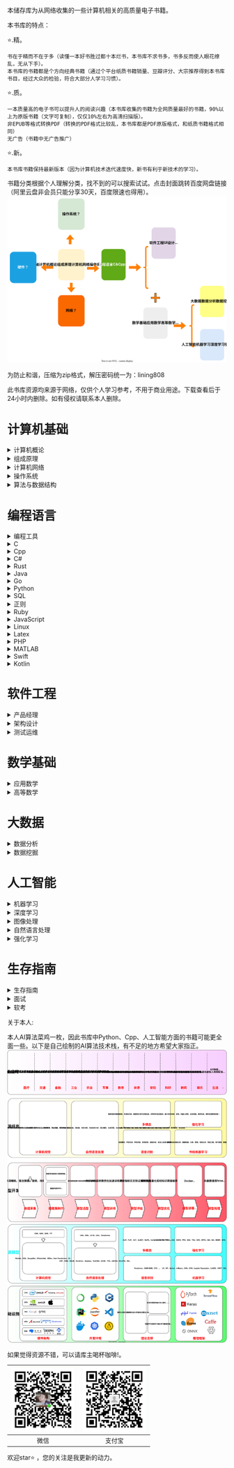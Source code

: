 本储存库为从网络收集的一些计算机相关的高质量电子书籍。

本书库的特点：

⭐.精。

    书在于精而不在于多（读懂一本好书胜过都十本烂书，本书库不求书多，书多反而使人眼花缭乱，无从下手）。
    本书库的书籍都是个方向经典书籍（通过个平台纸质书籍销量、豆瓣评分、大宗推荐得到本书库书目，经过大众的检验，符合大部分人学习习惯）。

⭐.质。

    一本质量高的电子书可以提升人的阅读兴趣（本书库收集的书籍为全网质量最好的书籍，90%以上为原版书籍（文字可复制），仅仅10%左右为高清扫描版）。
    非EPUB等格式转换PDF（转换的PDF格式比较乱，本书库都是PDF原版格式，和纸质书籍格式相同）
    无广告（书籍中无广告推广）

⭐.新。

    本书库书籍保持最新版本（因为计算机技术迭代速度快，新书有利于新技术的学习）。

书籍分类根据个人理解分类，找不到的可以搜索试试。点击封面跳转百度网盘链接（阿里云盘非会员只能分享30天，百度限速也得用）。
<img src="images/class.svg" />

为防止和谐，压缩为zip格式，解压密码统一为：lining808

此书库资源均来源于网络，仅供个人学习参考，不用于商业用途。下载查看后于24小时内删除。如有侵权请联系本人删除。

# 计算机基础

<details>
<summary>计算机概论</summary>

| <a href=" "> <img src="images/计算机概论/大话计算机 卷1-3.jpg" width="150px"   /></a> | <a href=" "> <img src="images/计算机概论/计算机科学技术百科全书 (第三版).jpg" width="150px"   /></a> | <a href=" "> <img src="images/计算机概论/计算机科学概论 (第13版).jpg" width="150px"   /></a> | <a href=" "> <img src="images/计算机概论/计算机科学导论（第4版）.jpg" width="150px"  /></a> |
|----------------------------------------------------------------------------|-----------------------------------------------------------------------------------|--------------------------------------------------------------------------------|-----------------------------------------------------------------------------|
| 大话计算机 卷1-3                                                                 | 计算机科学技术百科全书<br> (第三版)                                                             | 计算机科学概论<br> (第13版)                                                             | 计算机科学导论<br>（第4版）                                                            |

</details>


<details>
<summary>组成原理</summary>

| <a href=" "> <img src="images/组成原理/计算机组成  结构化方法（原书第6版）.jpg" width="150px"  /></a> | <a href=" "> <img src="images/组成原理/计算机组成与设计 硬件软件接口 (第5版).jpg" width="150px"   /></a> | <a href=" "> <img src="images/组成原理/计算机组成与设计：硬件软件接口（ARM版）.jpg" width="150px"   /></a> | <a href=" "> <img src="images/组成原理/计算机组成与设计：硬件软件接口（RISC-V版）.jpg" width="150px"   /></a> | <a href=" "> <img src="images/组成原理/手把手教你设计CPU-RISC-V处理器篇.jpg" width="150px"  /></a> |
|-----------------------------------------------------------------------------------|--------------------------------------------------------------------------------------|--------------------------------------------------------------------------------------|-----------------------------------------------------------------------------------------|-------------------------------------------------------------------------------------|
| 计算机组成 <br>（原书第6版）                                                                 | 计算机组成与设计 <br> (第5版)                                                                  | 计算机组成与设计<br>（ARM版）                                                                   | 计算机组成与设计<br>（原书第5版·RISC-V版）                                                             | 手把手教你设计<br>CPU-RISC-V处理器篇                                                           |

| <a href=" "> <img src="images/组成原理/电脑组装、维护、维修全能一本通.jpg" width="150px"   /></a> | <a href=" "> <img src="images/组成原理/计算机组装与维护.jpg" width="150px"  /></a> |
|--------------------------------------------------------------------------------|------------------------------------------------------------------------|
| 电脑组装、维护、维修<br>全能一本通                                                            | 计算机组装与维护                                                               |

</details>

<details>
<summary>计算机网络</summary>

| <a href=" "> <img src="images/计算机网络/计算机网络 (第8版).jpg" width="150px"  /></a> | <a href=" "> <img src="images/计算机网络/计算机网络 自顶向下方法 (第七版).jpg" width="150px"   /></a> | <a href=" "> <img src="images/计算机网络/网络是怎样连接的.jpg" width="150px"   /></a> | <a href=" "> <img src="images/计算机网络/TCP IP详解 (第2版).jpg" width="150px"   /></a> | <a href=" "> <img src="images/计算机网络/计算机网络 系统方法 (第5版).jpg" width="150px"  /></a> |
|----------------------------------------------------------------------------|------------------------------------------------------------------------------------|--------------------------------------------------------------------------|--------------------------------------------------------------------------------|---------------------------------------------------------------------------------|
| 计算机网络 (第8版)                                                                | 计算机网络 <br>自顶向下方法 (第七版)                                                             | 网络是怎样连接的                                                                 | TCP IP详解 (第2版)                                                                 | 计算机网络 <br>系统方法 (第5版)                                                            |

| <a href=" "> <img src="images/计算机网络/图解HTTP.jpg" width="150px"   /></a> | <a href=" "> <img src="images/计算机网络/图解TCPIP协议.jpg" width="150px"  /></a> |
|------------------------------------------------------------------------|--------------------------------------------------------------------------|
| 图解HTTP                                                                 | 图解TCPIP协议                                                                |

</details>

<details>
<summary>操作系统</summary>

| <a href=" "> <img src="images/操作系统/深入理解计算机系统（原书第3版）.jpg" width="150px"   /></a> | <a href=" "> <img src="images/操作系统/现代操作系统 (第4版).jpg" width="150px"   /></a> | <a href=" "> <img src="images/操作系统/操作系统导论.jpg" width="150px"  /></a> |
|---------------------------------------------------------------------------------|-----------------------------------------------------------------------------|----------------------------------------------------------------------|
| 深入理解计算机系统<br>（原书第3版）                                                            | 现代操作系统<br> (第4版)                                                            | 操作系统导论                                                               |

</details>

<details>
<summary>算法与数据结构</summary>

| <a href=" "> <img src="images/算法与数据结构/算法导论（原书第3版）.jpg" width="150px"  /></a> | <a href=" "> <img src="images/算法与数据结构/算法  (第4版).jpg" width="150px"   /></a> | <a href=" "> <img src="images/算法与数据结构/计算机程序设计艺术1.jpg" width="150px"   /></a> | <a href=" "> <img src="images/算法与数据结构/labuladong的算法小抄 .jpg" width="150px"   /></a> | <a href=" "> <img src="images/算法与数据结构/LeetCode 101 (C++ Version).jpg" width="150px"  /></a> |
|------------------------------------------------------------------------------|-----------------------------------------------------------------------------|------------------------------------------------------------------------------|------------------------------------------------------------------------------------|---------------------------------------------------------------------------------------------|
| 算法导论<br>（原书第3版）                                                              | 算法  (第4版)                                                                   | 计算机程序设计艺术                                                                    | labuladong的<br>算法小抄                                                                | LeetCode 101 <br>(C++ Version)                                                              |

| <a href=" "> <img src="images/算法与数据结构/编程珠玑.jpg" width="150px"  /></a> | <a href=" "> <img src="images/算法与数据结构/大话数据结构【溢彩加强版】.jpg" width="150px"   /></a> | <a href=" "> <img src="images/算法与数据结构/算法图解.jpg" width="150px"   /></a> | <a href=" "> <img src="images/算法与数据结构/漫画算法 小灰的算法之旅.jpg" width="150px"   /></a> | <a href=" "> <img src="images/算法与数据结构/数据结构 (第3版).jpg" width="150px"  /></a> |
|-----------------------------------------------------------------------|---------------------------------------------------------------------------------|------------------------------------------------------------------------|--------------------------------------------------------------------------------|-----------------------------------------------------------------------------|
| 编程珠玑                                                                  | 大话数据结构<br>【溢彩加强版】                                                               | 算法图解                                                                   | 漫画算法 小灰的算法之旅                                                                   | 数据结构 (第3版)                                                                  |

| <a href=" "> <img src="images/算法与数据结构/数据结构与算法分析 C语言描述（原书第2版）.jpg" width="150px"  /></a> | <a href=" "> <img src="images/算法与数据结构/数据结构与算法图解.jpg" width="150px"   /></a> | <a href=" "> <img src="images/算法与数据结构/算法笔记.jpg" width="150px"   /></a> | <a href=" "> <img src="images/算法与数据结构/算法精粹.jpg" width="150px"   /></a> | <a href=" "> <img src="images/算法与数据结构/算法设计与分析基础 (第3版).jpg" width="150px"  /></a> |
|-----------------------------------------------------------------------------------------|-----------------------------------------------------------------------------|------------------------------------------------------------------------|------------------------------------------------------------------------|----------------------------------------------------------------------------------|
| 数据结构与算法分析<br> C语言描述（原书第2版）                                                              | 数据结构与算法图解                                                                   | 算法笔记                                                                   | 算法精粹                                                                   | 算法设计与分析基础 <br>(第3版)                                                              |

</details>

# 编程语言

<details>
<summary>编程工具</summary>

| <a href=" "> <img src="images/编程工具/PyCharm 中文指南（Win版）v2.0.jpg" width="150px"   /></a> | <a href=" "> <img src="images/编程工具/VSCode权威指南.jpg" width="150px"   /></a> | <a href=" "> <img src="images/编程工具/精通Git (第2版).jpg" width="150px"  /></a> |
|---------------------------------------------------------------------------------------|---------------------------------------------------------------------------|---------------------------------------------------------------------------|
| PyCharm 中文指南<br>（Win版）v2.0                                                            | VSCode权威指南                                                                | 精通Git (第2版)                                                               |

</details>

<details>
<summary>C</summary>

| <a href="https://www.aliyundrive.com/s/2WgK4Q8jePB"> <img src="images/C/C程序设计语言（第2版）.jpg" width="150px"  /></a> | <a href="https://www.aliyundrive.com/s/G61ZLWWcwwf"> <img src="images/C/C Primer Plus（第6版）.jpg" width="150px"   /></a> | <a href="https://www.aliyundrive.com/s/exG7bkEQFQM"> <img src="images/C/C语言程序设计 现代方法 (第2版.修订版).jpg" width="150px"   /></a> | <a href="https://www.aliyundrive.com/s/ndY5mSfWGP5"> <img src="images/C/C和指针.jpg" width="150px"  /></a> |
|-----------------------------------------------------------------------------------------------------------------|------------------------------------------------------------------------------------------------------------------------|----------------------------------------------------------------------------------------------------------------------------|---------------------------------------------------------------------------------------------------------|
| C程序设计语言<br>（第2版）                                                                                                | C Primer Plus<br>（第6版）                                                                                                 | C语言程序设计<br>现代方法 (第2版修订版)                                                                                                   | C和指针                                                                                                    |

</details>


<details>
<summary>Cpp</summary>

| <a href="https://www.aliyundrive.com/s/4r9SB5zsibz"> <img src="images/Cpp/C++ Primer (第5版).jpg" width="150px"  /></a> | <a href="https://www.aliyundrive.com/s/Kw8koygqdFk"> <img src="images/Cpp/C++ Primer习题集（第5版）.jpg" width="150px"   /></a> | <a href="https://www.aliyundrive.com/s/zfeuE9JyPKh"> <img src="images/Cpp/C++ Primer Plus (第6版).jpg" width="150px"   /></a> | <a href="https://www.aliyundrive.com/s/ztPFxEkChdC"> <img src="images/Cpp/C++标准库 (第2版) .jpg" width="150px"   /></a> | <a href="https://www.aliyundrive.com/s/xdssexskRE7"> <img src="images/Cpp/C++程序设计语言（特别版）.jpg" width="150px"  /></a> |
|-----------------------------------------------------------------------------------------------------------------------|--------------------------------------------------------------------------------------------------------------------------|-----------------------------------------------------------------------------------------------------------------------------|---------------------------------------------------------------------------------------------------------------------|---------------------------------------------------------------------------------------------------------------------|
| C++ Primer<br>(第5版)                                                                                                   | C++ Primer习题集<br>（第5版）                                                                                                   | C++ Primer Plus<br> (第6版)                                                                                                   | C++标准库<br>(第2版)                                                                                                     | C++程序设计语言<br>（特别版）                                                                                                  |

| <a href="https://www.aliyundrive.com/s/UpPk3XjTEmU"> <img src="images/Cpp/C++程序设计语言 第1～3部分（第4版）.jpg" width="150px"  /></a> | <a href="https://www.aliyundrive.com/s/9TB5iwj2LeJ"> <img src="images/Cpp/C++程序设计语言 第4部分（第4版）.jpg" width="150px"   /></a> | <a href="https://www.aliyundrive.com/s/GBemcPtuvzA"> <img src="images/Cpp/C++20高级编程（第5版）.jpg" width="150px"   /></a> | <a href="https://www.aliyundrive.com/s/AKq8BuXhzgj"> <img src="images/Cpp/Effective Modern C++.jpg" width="150px"   /></a> | <a href="https://www.aliyundrive.com/s/pQZmpEeyNem"> <img src="images/Cpp/More Effective C++.jpg" width="150px"  /></a> |
|----------------------------------------------------------------------------------------------------------------------------|---------------------------------------------------------------------------------------------------------------------------|----------------------------------------------------------------------------------------------------------------------|----------------------------------------------------------------------------------------------------------------------------|-------------------------------------------------------------------------------------------------------------------------|
| C++程序设计语言<br>第1～3部分（第4版）                                                                                                   | C++程序设计语言<br>第4部分（第4版）                                                                                                    | C++20高级编程<br>（第5版）                                                                                                   | Effective Modern C++                                                                                                       | More Effective C++                                                                                                      |

| <a href="https://www.aliyundrive.com/s/UpPk3XjTEmU"> <img src="images/Cpp/明解C++.jpg" width="150px"  /></a> | <a href="https://www.aliyundrive.com/s/9TB5iwj2LeJ"> <img src="images/Cpp/C++ Templates (第2版·中文版).jpg" width="150px"   /></a> | 
|------------------------------------------------------------------------------------------------------------|-------------------------------------------------------------------------------------------------------------------------------|
| 明解C++                                                                                                      | C++ Templates<br> (第2版·中文版)                                                                                                   | 

</details>


<details>
<summary>C#</summary>

| <a href="https://www.aliyundrive.com/s/Ek9CSW2t1G4"> <img src="images/Csharp/深入理解C（第3版）.jpg" width="150px"  /></a> | <a href="https://www.aliyundrive.com/s/4Z8meSc2ZXa"> <img src="images/Csharp/C 图解教程  (第5版).jpg" width="150px"   /></a> |
|--------------------------------------------------------------------------------------------------------------------|------------------------------------------------------------------------------------------------------------------------|
| 深入理解C#<br>（第3版）                                                                                                    | C# 图解教程<br>(第5版)                                                                                                       | 

</details>

<details>
<summary>Rust</summary>

| <a href="https://www.aliyundrive.com/s/Ek9CSW2t1G4"> <img src="images/Rust/Rust 程序设计（第2版）.jpg" width="150px"  /></a> | <a href="https://www.aliyundrive.com/s/4Z8meSc2ZXa"> <img src="images/Rust/精通Rust(第2版).jpg" width="150px"   /></a> |
|----------------------------------------------------------------------------------------------------------------------|--------------------------------------------------------------------------------------------------------------------|
| Rust 程序设计<br>（第2版）                                                                                                   | 精通Rust(第2版)                                                                                                        | 

</details>

<details>
<summary>Java</summary>

| <a href=" "> <img src="images/Java/Java编程思想 (第5版).jpg" width="150px"  /></a> | <a href=" "> <img src="images/Java/深入理解Java虚拟机（第3版）.jpg" width="150px"   /></a> | <a href=" "> <img src="images/Java/Java核心技术·卷I（原书第12版）.jpg" width="150px"   /></a> | <a href=" "> <img src="images/Java/Java实战 (第2版).jpg" width="150px"   /></a> | <a href=" "> <img src="images/Java/Effective Java (第3版).jpg" width="150px"  /></a> |
|------------------------------------------------------------------------------|---------------------------------------------------------------------------------|------------------------------------------------------------------------------------|-----------------------------------------------------------------------------|------------------------------------------------------------------------------------|
| Java编程思想<br> (第5版)                                                           | 深入理解Java虚拟机<br>（第3版）                                                            | Java核心技术<br>（原书第12版）                                                               | Java实战 (第2版)                                                                | Effective Java<br> (第3版)                                                           |

| <a href=" "> <img src="images/Java/spring boot Vue3.jpg" width="150px"  /></a> | <a href=" "> <img src="images/Java/spring boot实战：.jpg" width="150px"   /></a> | <a href=" "> <img src="images/Java/Spring Boot实战.jpg" width="150px"   /></a> | <a href=" "> <img src="images/Java/Spring实战（第6版）.jpg" width="150px"   /></a> | <a href=" "> <img src="images/Java/Spring微服务实战（第2版）.jpg" width="150px"  /></a> |
|--------------------------------------------------------------------------------|-------------------------------------------------------------------------------|------------------------------------------------------------------------------|------------------------------------------------------------------------------|--------------------------------------------------------------------------------|
| spring boot Vue3                                                               | spring boot实战：                                                                | Spring Boot实战                                                                | Spring实战（第6版）                                                                | Spring微服务实战<br>（第2版）                                                           |

| <a href=" "> <img src="images/Java/Kafka权威指南（第2版）.jpg" width="150px"   /></a> | <a href=" "> <img src="images/Java/深入理解Kafka：核心设计与实践原理.jpg" width="150px"   /></a> | <a href=" "> <img src="images/Java/MyBatis从入门到精通.jpg" width="150px"  /></a> |
|-------------------------------------------------------------------------------|------------------------------------------------------------------------------------|-----------------------------------------------------------------------------|
| Kafka权威指南<br>（第2版）                                                            | 深入理解Kafka：<br>核心设计与实践原理                                                            | MyBatis<br>从入门到精通                                                           |

</details>


<details>
<summary>Go</summary>

| <a href=" "> <img src="images/Go/Go语言圣经.jpg" width="150px"   /></a> | <a href=" "> <img src="images/Go/Go语言学习笔记.jpg" width="150px"  /></a> |
|---------------------------------------------------------------------|----------------------------------------------------------------------|
| Go程序设计语言                                                            | Go语言学习笔记                                                             |

</details>

<details>
<summary>Python</summary>

| <a href=" "> <img src="images/Python/Effect Python.jpg" width="150px"  /></a> | <a href=" "> <img src="images/Python/Flash Web开发 (第2版).jpg" width="150px"   /></a> | <a href=" "> <img src="images/Python/Flask Web开发实战.jpg" width="150px"   /></a> | <a href=" "> <img src="images/Python/Pandas数据处理与分析.jpg" width="150px"   /></a> | <a href=" "> <img src="images/Python/Python asyncio 并发编程.jpg" width="150px"  /></a> |
|-------------------------------------------------------------------------------|------------------------------------------------------------------------------------|--------------------------------------------------------------------------------|--------------------------------------------------------------------------------|-------------------------------------------------------------------------------------|
| Effect Python                                                                 | Flash Web开发<br> (第2版)                                                              | Flask Web开发实战                                                                  | Pandas数据处理与分析                                                                  | Python asyncio <br>并发编程                                                             |

| <a href=" "> <img src="images/Python/Python Qt GUI与数据可视化编程.jpg" width="150px"  /></a> | <a href=" "> <img src="images/Python/Python3网络爬虫开发实战 第2版.jpg" width="150px"   /></a> | <a href=" "> <img src="images/Python/Python编程：从入门到实践（第3版）.jpg" width="150px"   /></a> | <a href=" "> <img src="images/Python/Python基础教程 (第3版).jpg" width="150px"   /></a> | <a href=" "> <img src="images/Python/Python让繁琐工作自动化.jpg" width="150px"  /></a> |
|---------------------------------------------------------------------------------------|--------------------------------------------------------------------------------------|---------------------------------------------------------------------------------------|-----------------------------------------------------------------------------------|--------------------------------------------------------------------------------|
| Python Qt GUI与<br>数据可视化编程                                                             | Python3网络爬虫<br>开发实战 第2版                                                              | Python编程<br>从入门到实践<br>（第3版）                                                           | Python基础教程<br> (第3版)                                                              | Python让繁琐工作<br>自动化                                                             |

| <a href=" "> <img src="images/Python/Python网络爬虫权威指南 (第2版).jpg" width="150px"  /></a> | <a href=" "> <img src="images/Python/Selenium3自动化测试实战.jpg" width="150px"   /></a> | <a href=" "> <img src="images/Python/SQLAlchemy Python数据库实战.jpg" width="150px"   /></a> | <a href=" "> <img src="images/Python/流畅的 Python（第2版）.jpg" width="150px"   /></a> | <a href=" "> <img src="images/Python/明解Python.jpg" width="150px"  /></a> |
|--------------------------------------------------------------------------------------|-----------------------------------------------------------------------------------|-----------------------------------------------------------------------------------------|----------------------------------------------------------------------------------|--------------------------------------------------------------------------|
| Python网络爬虫权威<br>指南 (第2版)                                                             | Selenium3自动化测<br>试实战                                                              | SQLAlchemy <br>Python数据库实战                                                              | 流畅的 Python（第2版）                                                                  | 明解Python                                                                 |

</details>

<details>
<summary>SQL</summary>

| <a href=" "> <img src="images/SQL/MySQL基础教程.jpg" width="150px"  /></a> | <a href=" "> <img src="images/SQL/MySQL是怎样运行的.jpg" width="150px"   /></a> | <a href=" "> <img src="images/SQL/SQL必知必会 (第5版).jpg" width="150px"   /></a> | <a href=" "> <img src="images/SQL/SQL基础教程 (第2版).jpg" width="150px"   /></a> | <a href=" "> <img src="images/SQL/SQL进阶教程.jpg" width="150px"  /></a> |
|------------------------------------------------------------------------|---------------------------------------------------------------------------|-----------------------------------------------------------------------------|-----------------------------------------------------------------------------|----------------------------------------------------------------------|
| MySQL基础教程                                                              | MySQL是怎样运行的                                                               | SQL必知必会<br> (第5版)                                                           | SQL基础教程 (第2版)                                                               | SQL进阶教程                                                              |

| <a href=" "> <img src="images/SQL/高性能MYSQL（第3版).jpg" width="150px"  /></a> | <a href=" "> <img src="images/SQL/高性能MYSQL（第四版）.jpg" width="150px"   /></a> | <a href=" "> <img src="images/SQL/数据库系统概念 (第6版).jpg" width="150px"   /></a> | <a href=" "> <img src="images/SQL/Redis开发与运维.jpg" width="150px"   /></a> | <a href=" "> <img src="images/SQL/Redis设计与实现.jpg" width="150px"  /></a> |
|----------------------------------------------------------------------------|-----------------------------------------------------------------------------|-----------------------------------------------------------------------------|--------------------------------------------------------------------------|-------------------------------------------------------------------------|
| 高性能MYSQL<br>（第3版)                                                          | 高性能MYSQL<br>（第四版）                                                           | 数据库系统概念<br> (第6版)                                                           | Redis开发与运维                                                               | Redis设计与实现                                                              |

| <a href=" "> <img src="images/SQL/MongoDB实战  (第2版).jpg" width="150px"   /></a> | <a href=" "> <img src="images/SQL/SQL Server从入门到精通.jpg" width="150px"   /></a> | <a href=" "> <img src="images/SQL/收获不止Oracle 第2版.jpg" width="150px"   /></a> | <a href=" "> <img src="images/SQL/PostgreSQL 技术内幕.jpg" width="150px"  /></a> |
|--------------------------------------------------------------------------------|--------------------------------------------------------------------------------|------------------------------------------------------------------------------|------------------------------------------------------------------------------|
| MongoDB实战 <br> (第2版)                                                           | SQL Server<br>从入门到精通                                                           | 收获不止Oracle <br>（第2版）                                                         | PostgreSQL<br>技术内幕                                                           |

</details>

<details>
<summary>正则</summary>

| <a href=" "> <img src="images/正则/正则表达式必知必会 (修订版).jpg" width="150px"   /></a> | <a href=" "> <img src="images/正则/正则指引（第2版）.jpg" width="150px"  /></a> |
|------------------------------------------------------------------------------|-----------------------------------------------------------------------|
| 正则表达式必知必会<br> (修订版)                                                          | 正则指引（第2版）                                                             |

</details>

<details>
<summary>Ruby</summary>

| <a href=" "> <img src="images/Ruby/Ruby元编程 .jpg" width="150px"  /></a> |
|------------------------------------------------------------------------|
| Ruby元编程                                                                |

</details>

<details>
<summary>JavaScript</summary>

| <a href=" "> <img src="images/JavaScript/你不知道的JavaScript.jpg" width="150px"  /></a> | <a href=" "> <img src="images/JavaScript/JavaScript高级程序设计 (第4版).jpg" width="150px"   /></a> | <a href=" "> <img src="images/JavaScript/JavaScript权威指南 (第7版).jpg" width="150px"   /></a> | <a href=" "> <img src="images/JavaScript/vue.jpg" width="150px"   /></a> | <a href=" "> <img src="images/JavaScript/深入解析CSS.jpg" width="150px"  /></a> |
|-------------------------------------------------------------------------------------|---------------------------------------------------------------------------------------------|-------------------------------------------------------------------------------------------|--------------------------------------------------------------------------|-----------------------------------------------------------------------------|
| 你不知道的<br>JavaScript                                                                     | JavaScript高级<br>程序设计 (第4版)                                                                  | JavaScript权威<br>指南 (第7版)                                                                  | vue.js设计与实现                                                              | 深入解析CSS                                                                     |

| <a href=" "> <img src="images/JavaScript/CSS世界.jpg" width="150px"  /></a> | <a href=" "> <img src="images/JavaScript/CSS新世界.jpg" width="150px"   /></a> | <a href=" "> <img src="images/JavaScript/CSS选择器世界.jpg" width="150px"   /></a> | <a href=" "> <img src="images/JavaScript/深入浅出Node.jpg" width="150px"   /></a> | <a href=" "> <img src="images/JavaScript/小程序开发原理与实战.jpg" width="150px"  /></a> |
|---------------------------------------------------------------------------|-----------------------------------------------------------------------------|-------------------------------------------------------------------------------|-------------------------------------------------------------------------------|--------------------------------------------------------------------------------|
| CSS世界                                                                     | CSS新世界                                                                      | CSS选择器世界                                                                      | 深入浅出Node                                                                      | 小程序开发原理<br>与实战                                                                     |

| <a href=" "> <img src="images/JavaScript/jQuery实战（第三版）.jpg" width="150px"  /></a> | <a href=" "> <img src="images/JavaScript/TypeScript编程.jpg" width="150px"   /></a> | <a href=" "> <img src="images/JavaScript/揭秘Angular（第2版）.jpg" width="150px"   /></a> | <a href=" "> <img src="images/JavaScript/深入React技术栈.jpg" width="150px"   /></a> | <a href=" "> <img src="images/JavaScript/深入理解ES6.jpg" width="150px"  /></a> |
|-----------------------------------------------------------------------------------|-----------------------------------------------------------------------------------|-------------------------------------------------------------------------------------|---------------------------------------------------------------------------------|-----------------------------------------------------------------------------|
| jQuery实战<br>（第三版）                                                                 | TypeScript编程                                                                      | 揭秘Angular<br>（第2版）                                                                  | 深入React技术栈                                                                      | 深入理解ES6                                                                     |

</details>


<details>
<summary>Linux</summary>

| <a href="https://www.aliyundrive.com/s/s5v1xxBinLw"> <img src="images/Linux/Linux UNIX系统编程手册.jpg" width="150px"  /></a> | <a href="https://www.aliyundrive.com/s/HfoHsHkteK9"> <img src="images/Linux/Linux常用命令自学手册.jpg" width="150px"   /></a> | <a href="https://www.aliyundrive.com/s/g16MXfg64Jv"> <img src="images/Linux/Linux命令行与Shell脚本编程大全 (第4版).jpg" width="150px"   /></a> | <a href="https://www.aliyundrive.com/s/ewNmfFWHWuy"> <img src="images/Linux/Linux命令行大全（第2版）.jpg" width="150px"   /></a> | <a href="https://www.aliyundrive.com/s/PdxVbpUw3Xf"> <img src="images/Linux/Unix&Liunx大学教程.jpg" width="150px"  /></a> |
|-------------------------------------------------------------------------------------------------------------------------|-----------------------------------------------------------------------------------------------------------------------|------------------------------------------------------------------------------------------------------------------------------------|-------------------------------------------------------------------------------------------------------------------------|-----------------------------------------------------------------------------------------------------------------------|
| Linux UNIX<br>系统编程手册                                                                                                        | Linux常用命令<br>自学手册                                                                                                         | Linux命令行与<br>Shell脚本编程大全<br>(第4版)                                                                                                  | Linux命令行大全<br>（第2版）                                                                                                     | Unix&Liunx<br>大学教程                                                                                                    |

| <a href="https://www.aliyundrive.com/s/ccDP3Sw8Pxs"> <img src="images/Linux/UNIX环境高级编程 (第3版).jpg" width="150px"  /></a> | <a href="https://www.aliyundrive.com/s/ahjE7LbDZsM"> <img src="images/Linux/UNIX编程艺术.jpg" width="150px"   /></a> | <a href="https://www.aliyundrive.com/s/Bhmcsh3GDqb"> <img src="images/Linux/UNIX网络编程 卷1 (第3版).jpg" width="150px"   /></a> | <a href="https://www.aliyundrive.com/s/Er3QKK5rKs8"> <img src="images/Linux/UNIX网络编程 卷2 (第2版).jpg" width="150px"   /></a> | <a href="https://www.aliyundrive.com/s/At9Bi96DQq8"> <img src="images/Linux/深入Linux内核架构.jpg" width="150px"  /></a> |
|-------------------------------------------------------------------------------------------------------------------------|------------------------------------------------------------------------------------------------------------------|---------------------------------------------------------------------------------------------------------------------------|---------------------------------------------------------------------------------------------------------------------------|--------------------------------------------------------------------------------------------------------------------|
| UNIX环境高级编程<br>(第3版)                                                                                                     | UNIX编程艺术                                                                                                         | UNIX网络编程 <br>卷1 (第3版)                                                                                                     | UNIX网络编程<br> 卷2 (第2版)                                                                                                     | 深入Linux内核架构                                                                                                        |

| <a href="https://www.aliyundrive.com/s/Y4cGnhapbZ7"> <img src="images/Linux/鸟哥的Linux私房菜 (第3版).jpg" width="150px"  /></a> | <a href="https://www.aliyundrive.com/s/nEiQdeZqcaG"> <img src="images/Linux/鸟哥的Linux私房菜 (第4版).jpg" width="150px"   /></a> | <a href="https://www.aliyundrive.com/s/Cink8nKpAKF"> <img src="images/Linux/Vim实用技巧 (第2版).jpg" width="150px"   /></a> | <a href="https://www.aliyundrive.com/s/Er3QKK5rKs8"> <img src="images/Linux/Ubuntu Linux操作系统：微课版.jpg" width="150px"   /></a> | <a href="https://www.aliyundrive.com/s/Er3QKK5rKs8"> <img src="images/Linux/Linux网络操作系统项目教程（RHEL 7.4CentOS 7.4）（第3版）.jpg" width="150px"   /></a> |
|--------------------------------------------------------------------------------------------------------------------------|---------------------------------------------------------------------------------------------------------------------------|-----------------------------------------------------------------------------------------------------------------------|------------------------------------------------------------------------------------------------------------------------------|--------------------------------------------------------------------------------------------------------------------------------------------------|
| 鸟哥的Linux私房菜<br>(第3版)                                                                                                     | 鸟哥的Linux私房菜<br>(第4版)                                                                                                      | Vim实用技巧<br>(第2版)                                                                                                      | Ubuntu Linux操作<br>系统 微课版                                                                                                     | Linux网络操作系统<br>项目教程（CentOS 7.4）<br>（第3版）                                                                                                         |

</details>


<details>
<summary>Latex</summary>

| <a href=" "> <img src="images/Latex/Latex Notes 雷太赫排版系统简介.jpg" width="150px"  /></a> |
|--------------------------------------------------------------------------------------|
| Latex Notes <br>雷太赫排版系统简介                                                            |

</details>

<details>
<summary>PHP</summary>

| <a href=" "> <img src="images/PHP/Modern PHP  中文版.jpg" width="150px"  /></a> |
|------------------------------------------------------------------------------|
| Modern PHP <br> 中文版                                                          |

</details>

<details>
<summary>MATLAB</summary>

| <a href=" "> <img src="images/MATLAB/MATLAB从入门到精通.jpg" width="150px"  /></a> |
|------------------------------------------------------------------------------|
| MATLAB从入门到精通                                                                 |

</details>

<details>
<summary>Swift</summary>

| <a href=" "> <img src="images/Swift/Swift进阶.jpg" width="150px"  /></a> |
|------------------------------------------------------------------------|
| Swift进阶                                                                |

</details>

<details>
<summary>Kotlin</summary>

| <a href=" "> <img src="images/Kotlin/Android编程权威指南.jpg" width="150px"  /></a> | <a href=" "> <img src="images/Kotlin/kotlin实战.jpg" width="150px"  /></a> |
|-------------------------------------------------------------------------------|--------------------------------------------------------------------------|
| Android编程<br>权威指南                                                             | kotlin实战                                                                 |

</details>

# 软件工程

<details>
<summary>产品经理</summary>
</details>

<details>
<summary>架构设计</summary>

| <a href=" "> <img src="images/架构设计/大话设计模式.jpg" width="150px"  /></a> | <a href=" "> <img src="images/架构设计/凤凰架构.jpg" width="150px"   /></a> | <a href=" "> <img src="images/架构设计/架构整洁之道.jpg" width="150px"   /></a> | <a href=" "> <img src="images/架构设计/设计模式 可复用面向对象软件的基础（典藏版）.jpg" width="150px"   /></a> | <a href=" "> <img src="images/架构设计/设计模式的艺术：软件开发人员内功修炼之道.jpg" width="150px"  /></a> |
|----------------------------------------------------------------------|---------------------------------------------------------------------|-----------------------------------------------------------------------|---------------------------------------------------------------------------------------|------------------------------------------------------------------------------------|
| 大话设计模式                                                               | 凤凰架构                                                                | 架构整洁之道                                                                | 设计模式 可复用<br>面向对象软件的<br>基础（典藏版）                                                        | 设计模式的艺术<br>软件开发人员内功<br>修炼之道                                                        |

| <a href=" "> <img src="images/架构设计/设计模式之美.jpg" width="150px"   /></a> | <a href=" "> <img src="images/架构设计/图解设计模式.jpg" width="150px"   /></a> | <a href=" "> <img src="images/架构设计/微服务架构设计模式.jpg" width="150px"  /></a> | <a href=" "> <img src="images/架构设计/软件工程 （第10版）.jpg" width="150px"  /></a> | <a href=" "> <img src="images/架构设计/写给大家看的设计书（第4版）（平装）.jpg" width="150px"  /></a> |
|-----------------------------------------------------------------------|-----------------------------------------------------------------------|-------------------------------------------------------------------------|---------------------------------------------------------------------------|----------------------------------------------------------------------------------|
| 设计模式之美                                                                | 图解设计模式                                                                | 微服务架构设计模式                                                               | 软件工程<br>（第10版）                                                            | 写给大家看的设计书<br>（第4版）                                                               |

| <a href=" "> <img src="images/架构设计/游戏引擎架构（第2版）.jpg" width="150px"  /></a> |
|---------------------------------------------------------------------------|
| 游戏引擎架构<br>（第2版）                                                           |

</details>

<details>
<summary>测试运维</summary>

| <a href=" "> <img src="images/K8S/Docker 容器与容器云（第2版）.jpg" width="150px"  /></a> | <a href=" "> <img src="images/K8S/Kubernetes修炼手册.jpg" width="150px"   /></a> | <a href=" "> <img src="images/K8S/kubernet权威指南.jpg" width="150px"   /></a> | <a href=" "> <img src="images/K8S/深入剖析Kubernetes.jpg" width="150px"   /></a> | <a href=" "> <img src="images/K8S/深入浅出Docker.jpg" width="150px"  /></a> |
|---------------------------------------------------------------------------------|------------------------------------------------------------------------------|----------------------------------------------------------------------------|------------------------------------------------------------------------------|-------------------------------------------------------------------------|
| Docker 容器与<br>容器云（第2版）                                                          | Kubernetes修炼手册                                                               | kubernet权威指南                                                               | 深入剖析Kubernetes                                                               | 深入浅出Docker                                                              |

| <a href=" "> <img src="images/测试运维/全栈性能测试修炼宝典JMeter实战.jpg" width="150px"  /></a> | <a href=" "> <img src="images/测试运维/软件调试.jpg" width="150px"  /></a> |
|----------------------------------------------------------------------------------|--------------------------------------------------------------------|
| 全栈性能测试修炼宝典<br>JMeter实战                                                           | 软件调试 (第二版)                                                         |

</details>

# 数学基础

<details>
<summary>应用数学</summary>

| <a href=" "> <img src="images/应用数学/程序员的数学 (第2版).jpg" width="150px"  /></a> | <a href=" "> <img src="images/应用数学/程序员的数学 2 概率统计.jpg" width="150px"   /></a> | <a href=" "> <img src="images/应用数学/程序员的数学 3 线性代数.jpg" width="150px"   /></a> | <a href=" "> <img src="images/应用数学/程序员数学.jpg" width="150px"   /></a> | <a href=" "> <img src="images/应用数学/从零开始：机器学习的数学原理和算法实践.jpg" width="150px"  /></a> |
|----------------------------------------------------------------------------|------------------------------------------------------------------------------|------------------------------------------------------------------------------|----------------------------------------------------------------------|-----------------------------------------------------------------------------------|
| 程序员的数学<br> (第2版)                                                           | 程序员的数学<br> 2 概率统计                                                            | 程序员的数学<br> 3 线性代数                                                            | 程序员数学                                                                | 从零开始 机器学习<br>的数学原理和算法实践                                                           |

| <a href=" "> <img src="images/应用数学/改变世界的17个方程.jpg" width="150px"  /></a> | <a href=" "> <img src="images/应用数学/机器学习的数学.jpg" width="150px"   /></a> | <a href=" "> <img src="images/应用数学/计算机科学中的数学：信息与智能时代的必修课.jpg" width="150px"   /></a> | <a href=" "> <img src="images/应用数学/具体数学 计算机科学基础 (第2版).jpg" width="150px"   /></a> | <a href=" "> <img src="images/应用数学/深度学习的数学.jpg" width="150px"  /></a> |
|--------------------------------------------------------------------------|------------------------------------------------------------------------|--------------------------------------------------------------------------------------|-----------------------------------------------------------------------------------|-----------------------------------------------------------------------|
| 改变世界的17个方程                                                               | 机器学习的数学                                                                | 计算机科学中的数学                                                            | 具体数学<br>计算机科学基础 <br>(第2版)                                                         | 深度学习的数学                                                               |

| <a href=" "> <img src="images/应用数学/数学之美（第三版）.jpg" width="150px"   /></a> | <a href=" "> <img src="images/应用数学/统计学习方法 (第2版).jpg" width="150px"   /></a> | <a href=" "> <img src="images/应用数学/吴军数学通识讲义.jpg" width="150px"   /></a> |
|--------------------------------------------------------------------------|-----------------------------------------------------------------------------|-------------------------------------------------------------------------|
| 数学之美（第三版）                                                                | 统计学习方法<br> (第2版)                                                            | 吴军数学通识讲义                                                                |

</details>


<details>
<summary>高等数学</summary>

| <a href=" "> <img src="images/高等数学/纯数学教程 (第9版).jpg" width="150px"  /></a> | <a href=" "> <img src="images/高等数学/复分析 可视化方法.jpg" width="150px"   /></a> | <a href=" "> <img src="images/高等数学/概率导论 (第2版).jpg" width="150px"   /></a> | <a href=" "> <img src="images/高等数学/线性代数及其应用 (第4版).jpg" width="150px"   /></a> | <a href=" "> <img src="images/高等数学/线性代数应该这样学 (第3版).jpg" width="150px"  /></a> |
|---------------------------------------------------------------------------|--------------------------------------------------------------------------|---------------------------------------------------------------------------|-------------------------------------------------------------------------------|-------------------------------------------------------------------------------|
| 纯数学教程 <br>(第9版)                                                           | 复分析<br>可视化方法                                                             | 概率导论 (第2版)                                                                | 线性代数及其应用 <br>(第4版)                                                            | 线性代数应该这样学<br> (第3版)                                                           |

| <a href=" "> <img src="images/高等数学/离散数学及其应用（原书第8版）.jpg" width="150px"  /></a> | <a href=" "> <img src="images/高等数学/组合数学 (第5版).jpg" width="150px"   /></a> | <a href=" "> <img src="images/高等数学/普林斯顿概率论读本.jpg" width="150px"   /></a> | <a href=" "> <img src="images/高等数学/普林斯顿数学分析读本.jpg" width="150px"   /></a> | <a href=" "> <img src="images/高等数学/普林斯顿微积分读本 (修订版).jpg" width="150px"  /></a> |
|-------------------------------------------------------------------------------|---------------------------------------------------------------------------|--------------------------------------------------------------------------|---------------------------------------------------------------------------|-------------------------------------------------------------------------------|
| 离散数学及其应用<br>（原书第8版）                                                           | 组合数学 (第5版)                                                                | 普林斯顿概率论<br>读本                                                                | 普林斯顿数学分析<br>读本                                                                | 普林斯顿微积分<br>读本 (修订版)                                                           |

</details>

# 大数据

<details>

<summary>数据分析</summary>

| <a href=" "> <img src="images/数据分析/Hadoop权威指南.jpg" width="150px"   /></a> | <a href=" "> <img src="images/数据分析/Python数据科学手册.jpg" width="150px"   /></a> | <a href=" "> <img src="images/数据分析/利用Python进行数据分析 原书第2版.jpg" width="150px"  /></a> |
|---------------------------------------------------------------------------|-----------------------------------------------------------------------------|----------------------------------------------------------------------------------|
| Hadoop权威指南                                                                | Python数据科学手册                                                                | 利用Python进行数据<br>分析 第2版                                                           |

</details>

<details>
<summary>数据挖掘</summary>

| <a href=" "> <img src="images/数据挖掘/数据密集型应用系统设计.jpg" width="150px"   /></a> | <a href=" "> <img src="images/数据挖掘/数据挖掘 概念与技术 (第3版).jpg" width="150px"   /></a> | <a href=" "> <img src="images/数据挖掘/数据挖掘导论 (完整版).jpg" width="150px"  /></a> |
|----------------------------------------------------------------------------|---------------------------------------------------------------------------------|----------------------------------------------------------------------------|
| 数据密集型<br>应用系统设计                                                                | 数据挖掘 概念与<br>技术 (第3版)                                                            | 数据挖掘导论<br> (完整版)                                                           |

</details>

# 人工智能

<details>
<summary>机器学习</summary>

| <a href=" "> <img src="images/机器学习/百面机器学习.jpg" width="150px"  /></a> | <a href=" "> <img src="images/机器学习/动手学机器学习.jpg" width="150px"   /></a> | <a href=" "> <img src="images/机器学习/机器学习 (第2版).jpg" width="150px"   /></a> | <a href=" "> <img src="images/机器学习/机器学习 公式推到与代码实现.jpg" width="150px"   /></a> | <a href=" "> <img src="images/机器学习/机器学习.jpg" width="150px"  /></a> |
|----------------------------------------------------------------------|------------------------------------------------------------------------|---------------------------------------------------------------------------|-------------------------------------------------------------------------------|--------------------------------------------------------------------|
| 百面机器学习                                                               | 动手学机器学习                                                                | 机器学习 (第2版)                                                                | 机器学习 公式<br>推导与代码实现                                                            | 机器学习                                                               |

| <a href=" "> <img src="images/机器学习/机器学习Python实战.jpg" width="150px"  /></a> | <a href=" "> <img src="images/机器学习/机器学习笔记(吴恩达)v5.51.jpg" width="150px"   /></a> | <a href=" "> <img src="images/机器学习/机器学习公式详解.jpg" width="150px"   /></a> | <a href=" "> <img src="images/机器学习/机器学习实战：基于Scikit-Learn、Keras和TensorFlow (第2版).jpg" width="150px"   /></a> | <a href=" "> <img src="images/机器学习/美团机器学习实践.jpg" width="150px"  /></a> |
|----------------------------------------------------------------------------|---------------------------------------------------------------------------------|-------------------------------------------------------------------------|-------------------------------------------------------------------------------------------------------------|------------------------------------------------------------------------|
| 机器学习Python实战                                                               | 机器学习笔记<br>(吴恩达)<br>v5.51                                                        | 机器学习公式详解                                                                | 机器学习实战<br>基于Scikit-Learn、<br>Keras和TensorFlow<br> (第2版)                                                     | 美团机器学习实践                                                               |

| <a href=" "> <img src="images/机器学习/可解释人工智能导论.jpg" width="150px"   /></a> | <a href=" "> <img src="images/机器学习/人工智能：现代方法（第4版）.jpg" width="150px"   /></a> | <a href=" "> <img src="images/机器学习/实用推荐系统.jpg" width="150px"   /></a> | <a href=" "> <img src="images/机器学习/鸢尾花书.jpg" width="150px"  /></a> |
|--------------------------------------------------------------------------|-------------------------------------------------------------------------------|-----------------------------------------------------------------------|--------------------------------------------------------------------|
| 可解释人工智能<br>导论                                                                | 人工智能<br>现代方法（第4版）                                                             | 实用推荐系统                                                                | 鸢尾花书                                                               |

</details>

<details>
<summary>深度学习</summary>

| <a href=" "> <img src="images/深度学习/Python深度学习（第2版）.jpg" width="150px"  /></a> | <a href=" "> <img src="images/深度学习/Pytorch 深度学习实战.jpg" width="150px"   /></a> | <a href=" "> <img src="images/深度学习/动手学深度学习 (第2版).jpg" width="150px"   /></a> | <a href=" "> <img src="images/深度学习/深度学习500问 .jpg" width="150px"   /></a> | <a href=" "> <img src="images/深度学习/深度学习原理与pytorch实战 (第2版).jpg" width="150px"  /></a> |
|-------------------------------------------------------------------------------|-------------------------------------------------------------------------------|------------------------------------------------------------------------------|--------------------------------------------------------------------------|--------------------------------------------------------------------------------------|
| Python深度学习<br>（第2版）                                                           | Pytorch 深度学习实战                                                                | 动手学深度学习<br> (第2版)                                                            | 深度学习500问                                                                 | 深度学习原理与<br>pytorch实战<br> (第2版)                                                       |

| <a href=" "> <img src="images/深度学习/Python深度学习.jpg" width="150px"  /></a> | <a href=" "> <img src="images/深度学习/Pytorch1.11.0官方教程中文版.jpg" width="150px"   /></a> | <a href=" "> <img src="images/深度学习/李宏毅深度学习教程.jpg" width="150px"   /></a> | <a href=" "> <img src="images/深度学习/深度学习笔记(吴恩达)v5.72.jpg" width="150px"   /></a> | <a href=" "> <img src="images/深度学习/深度学习原理与实践.jpg" width="150px"  /></a> |
|--------------------------------------------------------------------------|-------------------------------------------------------------------------------------|--------------------------------------------------------------------------|---------------------------------------------------------------------------------|-------------------------------------------------------------------------|
| Python深度学习                                                               | Pytorch1.11.0<br>官方教程中文版                                                            | 李宏毅深度学习教程                                                                | 深度学习笔记<br>(吴恩达)<br>v5.72                                                        | 深度学习原理与实践                                                               |

| <a href=" "> <img src="images/深度学习/Python神经网络编程.jpg" width="150px"  /></a> | <a href=" "> <img src="images/深度学习/TensorFlow深度学习.jpg" width="150px"   /></a> | <a href=" "> <img src="images/深度学习/模式识别与机器学习.jpg" width="150px"   /></a> | <a href=" "> <img src="images/深度学习/深度学习高手笔记.jpg" width="150px"   /></a> | <a href=" "> <img src="images/深度学习/神经网络与深度学习.jpg" width="150px"  /></a> |
|----------------------------------------------------------------------------|-------------------------------------------------------------------------------|--------------------------------------------------------------------------|-------------------------------------------------------------------------|-------------------------------------------------------------------------|
| Python神经网络编程                                                               | TensorFlow深度学习                                                                | 模式识别与机器学习                                                                | 深度学习高手笔记                                                                | 神经网络与深度学习                                                               |

| <a href=" "> <img src="images/深度学习/PyTorch 深度学习.jpg" width="150px"  /></a> | <a href=" "> <img src="images/深度学习/百面深度学习.jpg" width="150px"   /></a> | <a href=" "> <img src="images/深度学习/深度学习.jpg" width="150px"   /></a> | <a href=" "> <img src="images/深度学习/深度学习推荐系统.jpg" width="150px"   /></a> | <a href=" "> <img src="images/深度学习/图神经网络.jpg" width="150px"  /></a> |
|----------------------------------------------------------------------------|-----------------------------------------------------------------------|---------------------------------------------------------------------|-------------------------------------------------------------------------|---------------------------------------------------------------------|
| PyTorch 深度学习                                                               | 百面深度学习                                                                | 深度学习                                                                | 深度学习推荐系统                                                                | 图神经网络                                                               |

</details>

<details>
<summary>图像处理</summary>

| <a href=" "> <img src="images/图像处理/3d计算机视觉.jpg" width="150px"  /></a> | <a href=" "> <img src="images/图像处理/OpenCV轻松入门：面向Python.jpg" width="150px"   /></a> | <a href=" "> <img src="images/图像处理/深度学习与目标检测（第2版）.jpg" width="150px"   /></a> | <a href=" "> <img src="images/图像处理/视觉SLAM十四讲 (第2版).jpg" width="150px"   /></a> | <a href=" "> <img src="images/图像处理/图像工程 (第4版).jpg" width="150px"  /></a> |
|-----------------------------------------------------------------------|------------------------------------------------------------------------------------|-------------------------------------------------------------------------------|--------------------------------------------------------------------------------|--------------------------------------------------------------------------|
| 3d计算机视觉                                                               | OpenCV轻松入门<br>面向Python                                                             | 深度学习与目标<br>检测（第2版）                                                            | 视觉SLAM十四讲<br> (第2版)                                                            | 图像工程 (第4版)                                                               |

| <a href=" "> <img src="images/图像处理/OpenCV计算机视觉教程.jpg" width="150px"   /></a> | <a href=" "> <img src="images/图像处理/深度学习入门 基于Python的理论与实现.jpg" width="150px"   /></a> | <a href=" "> <img src="images/图像处理/深度学习之PyTorch物体检测实战.jpg" width="150px"   /></a> | <a href=" "> <img src="images/图像处理/数字图像处理（第四版）.jpg" width="150px"  /></a> |
|------------------------------------------------------------------------------|--------------------------------------------------------------------------------------|-----------------------------------------------------------------------------------|---------------------------------------------------------------------------|
| OpenCV计算机视觉教程                                                                | 深度学习入门 基于<br>Python的理论与实现                                                            | 深度学习之PyTorch<br>物体检测实战                                                            | 数字图像处理<br>（第四版）                                                           |

</details>

<details>
<summary>自然语言处理</summary>

| <a href=" "> <img src="images/自然语言处理/bert基础教程.jpg" width="150px"  /></a> | <a href=" "> <img src="images/自然语言处理/大规模语言模型 从理论到实践.jpg" width="150px"   /></a> | <a href=" "> <img src="images/自然语言处理/一本书读懂AIGC：ChatGPT、AI绘画、智能文明与生产力变革.jpg" width="150px"   /></a> | <a href=" "> <img src="images/自然语言处理/知识图谱与深度学习.jpg" width="150px"   /></a> | <a href=" "> <img src="images/自然语言处理/自然语言处理导论.jpg" width="150px"  /></a> |
|--------------------------------------------------------------------------|---------------------------------------------------------------------------------|--------------------------------------------------------------------------------------------------|----------------------------------------------------------------------------|--------------------------------------------------------------------------|
| bert基础教程                                                                 | 大规模语言模型<br> 从理论到实践                                                              | 一本书读懂AIGC                                                           | 知识图谱与深度学习                                                                  | 自然语言处理导论                                                                 |

| <a href=" "> <img src="images/自然语言处理/pytorch自然语言处理.jpg" width="150px"  /></a> | <a href=" "> <img src="images/自然语言处理/深度学习进阶 自然语言处理.jpg" width="150px"   /></a> | <a href=" "> <img src="images/自然语言处理/知识图谱导论.jpg" width="150px"   /></a> | <a href=" "> <img src="images/自然语言处理/自然语言处理：基于预训练模型的方法.jpg" width="150px"   /></a> | <a href=" "> <img src="images/自然语言处理/自然语言处理实战.jpg" width="150px"  /></a> |
|-------------------------------------------------------------------------------|--------------------------------------------------------------------------------|-------------------------------------------------------------------------|------------------------------------------------------------------------------------|--------------------------------------------------------------------------|
| pytorch自然语言处理                                                                 | 深度学习进阶 <br>自然语言处理                                                              | 知识图谱导论                                                                  | 自然语言处理<br>基于预训练模型的方法                                                               | 自然语言处理实战                                                                 |

</details>

<details>
<summary>强化学习</summary>

| <a href=" "> <img src="images/强化学习/Easy RL强化学习教程.jpg" width="150px"   /></a> | <a href=" "> <img src="images/强化学习/动手学强化学习.jpg" width="150px"   /></a> | <a href=" "> <img src="images/强化学习/强化学习（第2版）.jpg" width="150px"   /></a> | <a href=" "> <img src="images/强化学习/深度强化学习.jpg" width="150px"  /></a> |
|------------------------------------------------------------------------------|------------------------------------------------------------------------|--------------------------------------------------------------------------|----------------------------------------------------------------------|
| Easy RL<br>强化学习教程                                                            | 动手学强化学习                                                                | 强化学习（第2版）                                                                | 深度强化学习                                                               |

</details>

# 生存指南

<details>
<summary>生存指南</summary>

| <a href=" "> <img src="images/生存指南/程序员健康指南.jpg" width="150px"   /></a> | <a href=" "> <img src="images/生存指南/软技能 第2版.jpg" width="150px"   /></a> | <a href=" "> <img src="images/生存指南/软技能2.jpg" width="150px"  /></a> |
|------------------------------------------------------------------------|------------------------------------------------------------------------|--------------------------------------------------------------------|
| 程序员健康指南                                                                | 软技能 第2版                                                                | 软技能2                                                               |

</details>

<details>
<summary>面试</summary>

| <a href=" "> <img src="images/面试/程序员面试金典（第6版）.jpg" width="150px"  /></a> | <a href=" "> <img src="images/面试/代码整洁之道.jpg" width="150px"   /></a> | <a href=" "> <img src="images/面试/剑指OFFER  名企面试官精讲典型编程题  (第2版).jpg" width="150px"   /></a> | <a href=" "> <img src="images/面试/你真的会写代码吗.jpg" width="150px"   /></a> | <a href=" "> <img src="images/面试/重构 (第2版).jpg" width="150px"  /></a> |
|--------------------------------------------------------------------------|---------------------------------------------------------------------|-------------------------------------------------------------------------------------------|-----------------------------------------------------------------------|----------------------------------------------------------------------|
| 程序员面试金典<br>（第6版）                                                         | 代码整洁之道                                                              | 剑指OFFER 名企面试<br>官精讲典型编程题<br> (第2版)                                                        | 你真的会写代码吗                                                              | 重构 (第2版)                                                             |

| <a href=" "> <img src="images/面试/程序员修炼之道（第2版）.jpg" width="150px"   /></a> | <a href=" "> <img src="images/面试/计算机程序的构造和解释 (第2版).jpg" width="150px"   /></a> | <a href=" "> <img src="images/面试/剑指offer（专项突破版）.jpg" width="150px"  /></a> |
|---------------------------------------------------------------------------|--------------------------------------------------------------------------------|----------------------------------------------------------------------------|
| 程序员修炼之道<br>（第2版）                                                          | 计算机程序的构造<br>和解释 (第2版)                                                          | 剑指offer<br>（专项突破版）                                                         |

</details>

<details>
<summary>软考</summary>

| <a href=" "> <img src="images/软考/嵌入式系统设计师教程（第2版）.jpg" width="150px"  /></a> | <a href=" "> <img src="images/软考/数据库系统工程师教程（第3版）.jpg" width="150px"   /></a> | <a href=" "> <img src="images/软考/网络工程师教程（第5版）.jpg" width="150px"   /></a> | <a href=" "> <img src="images/软考/网络管理员教程（第5版）.jpg" width="150px"   /></a> | <a href=" "> <img src="images/软考/信息安全工程师教程（第2版）.jpg" width="150px"  /></a> |
|-----------------------------------------------------------------------------|------------------------------------------------------------------------------|---------------------------------------------------------------------------|---------------------------------------------------------------------------|----------------------------------------------------------------------------|
| 嵌入式系统设计师<br>教程（第2版）                                                         | 数据库系统工程师<br>教程（第3版）                                                          | 网络工程师教程<br>（第5版）                                                          | 网络管理员教程<br>（第5版）                                                          | 信息安全工程师<br>教程（第2版）                                                         |

| <a href=" "> <img src="images/软考/信息系统项目管理师教程（第4版）.jpg" width="150px"  /></a> |
|------------------------------------------------------------------------------|
| 信息系统项目管理师<br>教程（第4版）                                                         |

</details>

关于本人:

本人AI算法菜鸡一枚，因此书库中Python、Cpp、人工智能方面的书籍可能更全面一些。以下是自己绘制的AI算法技术栈，有不足的地方希望大家指正。
<img src="images/dl.svg" />

如果觉得资源不错，可以请库主喝杯咖啡!。

| <img src="images/wechat.jpg" width="150px"  /> | <img src="images/zfb.jpg" width="150px"   /> |
|------------------------------------------------|----------------------------------------------|
| <center>微信 </center>                           | <center>支付宝 </center>                        |

欢迎star⭐ ，您的关注是我更新的动力。